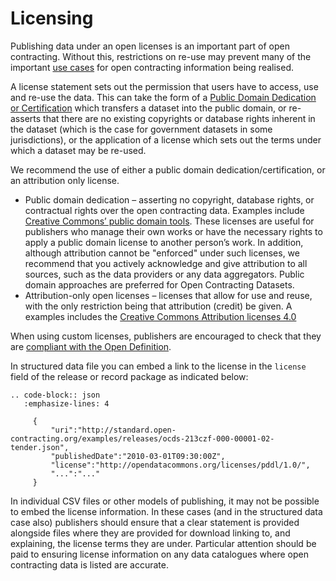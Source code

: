 # Licensing

Publishing data under an open licenses is an important part of open contracting. Without this, restrictions on re-use may prevent many of the important [use cases](../../../getting_started/use_cases/) for open contracting information being realised.

A license statement sets out the permission that users have to access, use and re-use the data. This can take the form of a [Public Domain Dedication or Certification](http://creativecommons.org/publicdomain/) which transfers a dataset into the public domain, or re-asserts that there are no existing copyrights or database rights inherent in the dataset (which is the case for government datasets in some jurisdictions), or the application of a license which sets out the terms under which a dataset may be re-used.

We recommend the use of either a public domain dedication/certification, or an attribution only license.

* Public domain dedication – asserting no copyright, database rights, or contractual rights over the open contracting data. Examples include [Creative Commons’ public domain tools](http://creativecommons.org/publicdomain/). These licenses are useful for publishers who manage their own works or have the necessary rights to apply a public domain license to another person’s work. In addition, although attribution cannot be "enforced" under such licenses, we recommend that you actively acknowledge and give attribution to all sources, such as the data providers or any data aggregators. Public domain approaches are preferred for Open Contracting Datasets.
* Attribution-only open licenses – licenses that allow for use and reuse, with the only restriction being that attribution (credit) be given. A examples includes the [Creative Commons Attribution licenses 4.0](http://creativecommons.org/licenses/by/4.0/)

When using custom licenses, publishers are encouraged to check that they are [compliant with the Open Definition](http://opendefinition.org/licenses/).

In structured data file you can embed a link to the license in the ```license``` field of the release or record package as indicated below:

```eval_rst
.. code-block:: json
   :emphasize-lines: 4
     
     {
         "uri":"http://standard.open-contracting.org/examples/releases/ocds-213czf-000-00001-02-tender.json",
         "publishedDate":"2010-03-01T09:30:00Z",
         "license":"http://opendatacommons.org/licenses/pddl/1.0/",
         "...":"..."
     }
```

In individual CSV files or other models of publishing, it may not be possible to embed the license information. In these cases (and in the structured data case also) publishers should ensure that a clear statement is provided alongside files where they are provided for download linking to, and explaining, the license terms they are under. Particular attention should be paid to ensuring license information on any data catalogues where open contracting data is listed are accurate.